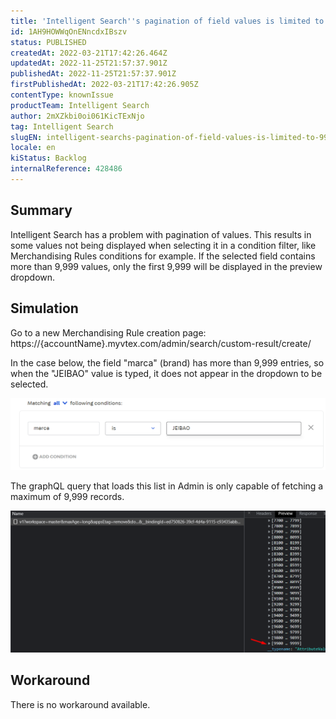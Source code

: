 ```yaml
---
title: 'Intelligent Search''s pagination of field values is limited to 9,999 items'
id: 1AH9HOWWqOnENncdxIBszv
status: PUBLISHED
createdAt: 2022-03-21T17:42:26.464Z
updatedAt: 2022-11-25T21:57:37.901Z
publishedAt: 2022-11-25T21:57:37.901Z
firstPublishedAt: 2022-03-21T17:42:26.905Z
contentType: knownIssue
productTeam: Intelligent Search
author: 2mXZkbi0oi061KicTExNjo
tag: Intelligent Search
slugEN: intelligent-searchs-pagination-of-field-values-is-limited-to-9999-items
locale: en
kiStatus: Backlog
internalReference: 428486
---
```


## Summary


Intelligent Search has a problem with pagination of values. This results in some values not being displayed when selecting it in a condition filter, like Merchandising Rules conditions for example. If the selected field contains more than 9,999 values, only the first 9,999 will be displayed in the preview dropdown.



## Simulation


Go to a new Merchandising Rule creation page:
https://{accountName}.myvtex.com/admin/search/custom-result/create/

In the case below, the field "marca" (brand) has more than 9,999 entries, so when the "JEIBAO" value is typed, it does not appear in the dropdown to be selected.

 ![](https://raw.githubusercontent.com/vtexdocs/known-issues/refs/heads/main/docs/en/known-issues/Intelligent%20Search/intelligent-searchs-pagination-of-field-values-is-limited-to-9999-items_1.png)

The graphQL query that loads this list in Admin is only capable of fetching a maximum of 9,999 records.

 ![](https://raw.githubusercontent.com/vtexdocs/known-issues/refs/heads/main/docs/en/known-issues/Intelligent%20Search/intelligent-searchs-pagination-of-field-values-is-limited-to-9999-items_2.png)



## Workaround


There is no workaround available.

